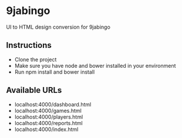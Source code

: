 # 9jabingo
UI to HTML design conversion for 9jabingo

## Instructions
* Clone the project
* Make sure you have node and bower installed in your environment
* Run npm install and bower install

## Available URLs
* localhost:4000/dashboard.html
* localhost:4000/games.html
* localhost:4000/players.html
* localhost:4000/reports.html
* localhost:4000/index.html